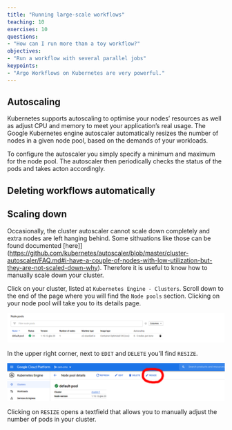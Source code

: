 ```yaml
---
title: "Running large-scale workflows"
teaching: 10
exercises: 10
questions:
- "How can I run more than a toy workflow?"
objectives:
- "Run a workflow with several parallel jobs"
keypoints:
- "Argo Workflows on Kubernetes are very powerful."
---
```



## Autoscaling

Kubernetes supports autoscaling to optimise your nodes’ resources as well as adjust CPU and memory to meet your application’s real usage. The Google Kubernetes engine autoscaler automatically resizes the number of nodes in a given node pool, based on the demands of your workloads. 

To configure the autoscaler you simply specify a minimum and maximum for the node pool. The autoscaler then periodically checks the status of the pods and takes acton accordingly.

## Deleting workflows automatically

## Scaling down

Occasionally, the cluster autoscaler cannot scale down completely and extra nodes are left hanging behind. Some sithuations like those can be found documented [here]](https://github.com/kubernetes/autoscaler/blob/master/cluster-autoscaler/FAQ.md#i-have-a-couple-of-nodes-with-low-utilization-but-they-are-not-scaled-down-why). Therefore it is useful to know how to manually scale down your cluster.

Click on your cluster, listed at `Kubernetes Engine - Clusters`. Scroll down to the end of the page where you will find the `Node pools` section. Clicking on your node pool will take you to its details page.

<kbd>
<img src="../fig/downscale-nodepools.png">
</kbd>

In the upper right corner, next to `EDIT` and `DELETE` you'll find `RESIZE`. 

<kbd>
<img src="../fig/downscale-resize.png">
</kbd>

Clicking on `RESIZE` opens a textfield that allows you to manually adjust the number of pods in your cluster.